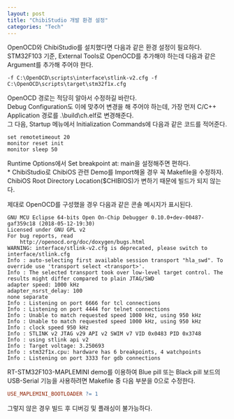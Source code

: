 ```yaml
---
layout: post
title: "ChibiStudio 개발 환경 설정"
categories: "Tech"
---
```


OpenOCD와 ChibiStudio를 설치했다면 다음과 같은 환경 설정이 필요하다.  
STM32F103 기준, External Tools로 OpenOCD를 추가해야 하는데 다음과 같은 Argument를 추가해 주어야 한다.

```text
-f C:\OpenOCD\scripts\interface\stlink-v2.cfg -f C:\OpenOCD\scripts\target\stm32f1x.cfg
```

OpenOCD 경로는 적당히 알아서 수정하길 바란다.  
Debug Configuration도 이에 맞추어 변경을 해 주어야 하는데, 가장 먼저 C/C++ Application 경로를 .\build\ch.elf로 변경해준다.  
그 다음, Startup 메뉴에서 Initialization Commands에 다음과 같은 코드를 적어준다.

```text
set remotetimeout 20
monitor reset init
monitor sleep 50
```

Runtime Options에서 Set breakpoint at: main을 설정해주면 편하다.  
\* ChibiStudio로 ChibiOS 관련 Demo를 Import해올 경우 꼭 Makefile을 수정하자.  
ChibiOS Root Directory Location(\$CHIBIOS)가 변하기 때문에 빌드가 되지 않는다.

제대로 OpenOCD를 구성했을 경우 다음과 같은 콘솔 메시지가 표시된다.

```text
GNU MCU Eclipse 64-bits Open On-Chip Debugger 0.10.0+dev-00487-gaf359c18 (2018-05-12-19:30)
Licensed under GNU GPL v2
For bug reports, read
    http://openocd.org/doc/doxygen/bugs.html
WARNING: interface/stlink-v2.cfg is deprecated, please switch to interface/stlink.cfg
Info : auto-selecting first available session transport "hla_swd". To override use 'transport select <transport>'.
Info : The selected transport took over low-level target control. The results might differ compared to plain JTAG/SWD
adapter speed: 1000 kHz
adapter_nsrst_delay: 100
none separate
Info : Listening on port 6666 for tcl connections
Info : Listening on port 4444 for telnet connections
Info : Unable to match requested speed 1000 kHz, using 950 kHz
Info : Unable to match requested speed 1000 kHz, using 950 kHz
Info : clock speed 950 kHz
Info : STLINK v2 JTAG v29 API v2 SWIM v7 VID 0x0483 PID 0x3748
Info : using stlink api v2
Info : Target voltage: 3.250693
Info : stm32f1x.cpu: hardware has 6 breakpoints, 4 watchpoints
Info : Listening on port 3333 for gdb connections
```

RT-STM32F103-MAPLEMINI demo를 이용하여 Blue pill 또는 Black pill 보드의 USB-Serial 기능을 사용하려면 Makefile 중 다음 부분을 0으로 수정한다.

```Makefile
USE_MAPLEMINI_BOOTLOADER ?= 1
```

그렇지 않은 경우 빌드 후 디버깅 및 플래싱이 불가능하다.
